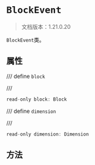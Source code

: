 # `BlockEvent`

> 文档版本：1.21.0.20

`BlockEvent`类。

## 属性

/// define
`block`


///

```js
read-only block: Block
```


/// define
`dimension`


///

```js
read-only dimension: Dimension
```


## 方法
